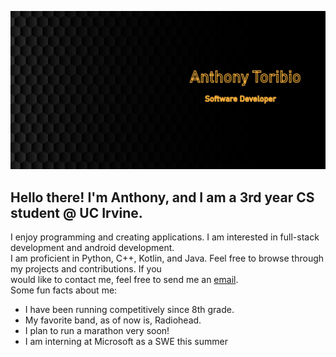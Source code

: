 ![alt text](https://github.com/anthonytoribio/anthonytoribio/blob/main/Banner1.png)
## **Hello there! I'm Anthony, and I am a 3rd year CS student @ UC Irvine.**

I enjoy programming and creating applications. I am interested in full-stack development and android development.\
I am proficient in Python, C++, Kotlin, and Java. Feel free to browse through my projects and contributions. If you\
would like to contact me, feel free to send me an [email](anthonytoribio01@gmail.com).\
Some fun facts about me: 
- I have been running competitively since 8th grade. 
- My favorite band, as of now is, Radiohead. 
- I plan to run a marathon very soon!
- I am interning at Microsoft as a SWE this summer
<!--
**anthonytoribio/anthonytoribio** is a ✨ _special_ ✨ repository because its `README.md` (this file) appears on your GitHub profile.

Here are some ideas to get you started:

- 🔭 I’m currently working on ...
- 🌱 I’m currently learning ...
- 👯 I’m looking to collaborate on ...
- 🤔 I’m looking for help with ...
- 💬 Ask me about ...
- 📫 How to reach me: ...
- 😄 Pronouns: ...
- ⚡ Fun fact: ...
-->
